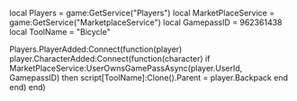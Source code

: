 local Players = game:GetService("Players")
local MarketPlaceService = game:GetService("MarketplaceService")
local GamepassID = 962361438
local ToolName = "Bicycle"

Players.PlayerAdded:Connect(function(player)
	player.CharacterAdded:Connect(function(character)
		if MarketPlaceService:UserOwnsGamePassAsync(player.UserId, GamepassID) then
			script[ToolName]:Clone().Parent = player.Backpack
		end
	end)
end)
